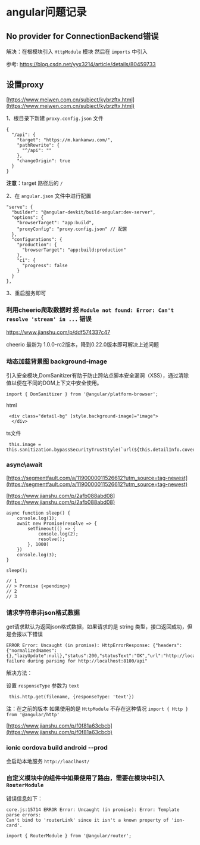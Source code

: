 # angular问题记录

## No provider for ConnectionBackend错误

解决：在根模块引入 `HttpModule` 模块 然后在 `imports` 中引入

参考: https://blog.csdn.net/yyx3214/article/details/80459733

## 设置proxy

[https://www.meiwen.com.cn/subject/kybrzftx.html](https://www.meiwen.com.cn/subject/kybrzftx.html)

1、根目录下新建 `proxy.config.json` 文件

```code
{
  "/api": {
    "target": "https://m.kankanwu.com/",
    "pathRewrite": {
      "^/api": ""
    },
    "changeOrigin": true
  }
}
```

**注意**：target 路径后的 `/`

2、在 `angular.json` 文件中进行配置

```code
"serve": {
  "builder": "@angular-devkit/build-angular:dev-server",
  "options": {
    "browserTarget": "app:build",
    "proxyConfig": "proxy.config.json" // 配置
  },
  "configurations": {
    "production": {
      "browserTarget": "app:build:production"
    },
    "ci": {
      "progress": false
    }
  }
},
```

3、重启服务即可

### 利用cheerio爬取数据时 报 `Module not found: Error: Can't resolve 'stream' in ...` 错误

https://www.jianshu.com/p/ddf574337c47

cheerio 最新为 1.0.0-rc2版本，降到0.22.0版本即可解决上述问题

### 动态加载背景图 background-image

引入安全模块,DomSanitizer有助于防止跨站点脚本安全漏洞（XSS），通过清除值以便在不同的DOM上下文中安全使用。

```code
import { DomSanitizer } from '@angular/platform-browser';
```

html

```code
 <div class="detail-bg" [style.background-image]="image">
  </div>
```

ts文件

```code
 this.image = this.sanitization.bypassSecurityTrustStyle(`url(${this.detailInfo.cover})`)
```

### async\await

[https://segmentfault.com/a/1190000011526612?utm_source=tag-newest](https://segmentfault.com/a/1190000011526612?utm_source=tag-newest)

[https://www.jianshu.com/p/2afb088abd08](https://www.jianshu.com/p/2afb088abd08)

```code
async function sleep() {
    console.log(1);
    await new Promise(resolve => {
        setTimeout(() => {
            console.log(2);
            resolve();
        }, 1000)
    })
    console.log(3);
}

sleep();

// 1
// > Promise {<pending>}
// 2
// 3

```

### 请求字符串非json格式数据

get请求默认为返回json格式数据，如果请求的是 string 类型，接口返回成功，但是会报以下错误

```code
ERROR Error: Uncaught (in promise): HttpErrorResponse: {"headers":{"normalizedNames":{},"lazyUpdate":null},"status":200,"statusText":"OK","url":"http://localhost:8100/api","ok":false,"name":"HttpErrorResponse","message":"Http failure during parsing for http://localhost:8100/api"
```

解决方法：

设置 `responseType` 参数为 `text`

```code
 this.http.get(filename, {responseType: 'text'})
```

注：在之前的版本 如果使用的是 `HttpModule` 不存在这种情况 `import { Http } from '@angular/http'`

[https://www.jianshu.com/p/f0f81a63cbcb](https://www.jianshu.com/p/f0f81a63cbcb)

### ionic cordova build android --prod

会启动本地服务 `http://loaclhost/`

### 自定义模块中的组件中如果使用了路由，需要在模块中引入 `RouterModule`

错误信息如下：

```code
core.js:15714 ERROR Error: Uncaught (in promise): Error: Template parse errors:
Can't bind to 'routerLink' since it isn't a known property of 'ion-card'.
```

```code
import { RouterModule } from '@angular/router';
```